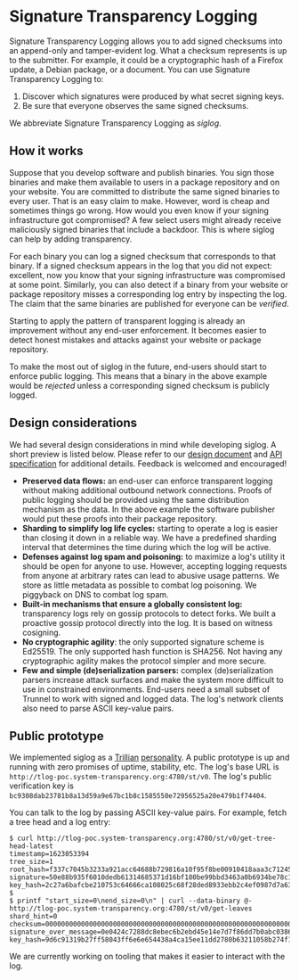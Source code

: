 # Signature Transparency Logging
Signature Transparency Logging allows you to add signed checksums into an
append-only and tamper-evident log.  What a checksum represents is up to the
submitter.  For example, it could be a cryptographic hash of a Firefox update, a
Debian package, or a document.  You can use Signature Transparency Logging to:
1. Discover which signatures were produced by what secret signing keys.
2. Be sure that everyone observes the same signed checksums.

We abbreviate Signature Transparency Logging as _siglog_.

## How it works
Suppose that you develop software and publish binaries.  You sign those binaries
and make them available to users in a package repository and on your website.
You are committed to distribute the same signed binaries to every user.  That is
an easy claim to make.  However, word is cheap and sometimes things go wrong.
How would you even know if your signing infrastructure got compromised?  A few
select users might already receive maliciously signed binaries that include a
backdoor.  This is where siglog can help by adding transparency.

For each binary you can log a signed checksum that corresponds to that binary.
If a signed checksum appears in the log that you did not expect: excellent, now
you know that your signing infrastructure was compromised at some point.
Similarly, you can also detect if a binary from your website or package
repository misses a corresponding log entry by inspecting the log.  The claim
that the same binaries are published for everyone can be _verified_.

Starting to apply the pattern of transparent logging is already an improvement
without any end-user enforcement.  It becomes easier to detect honest mistakes
and attacks against your website or package repository.

To make the most out of siglog in the future, end-users should start to enforce
public logging.  This means that a binary in the above example would be
_rejected_ unless a corresponding signed checksum is publicly logged.

## Design considerations
We had several design considerations in mind while developing siglog.  A short
preview is listed below.  Please refer to our [design document](https://github.com/system-transparency/stfe/blob/main/doc/design.md)
and [API specification](https://github.com/system-transparency/stfe/blob/main/doc/api.md)
for additional details.  Feedback is welcomed and encouraged!
- **Preserved data flows:** an end-user can enforce transparent logging without
making additional outbound network connections.  Proofs of public logging should
be provided using the same distribution mechanism as the data.  In the above
example the software publisher would put these proofs into their package
repository.
- **Sharding to simplify log life cycles:** starting to operate a log is easier
than closing it down in a reliable way.  We have a predefined sharding interval
that determines the time during which the log will be active.
- **Defenses against log spam and poisoning:** to maximize a log's utility it
should be open for anyone to use.  However, accepting logging requests from
anyone at arbitrary rates can lead to abusive usage patterns.  We store as
little metadata as possible to combat log poisoning.  We piggyback on DNS to
combat log spam.
- **Built-in mechanisms that ensure a globally consistent log:** transparency
logs rely on gossip protocols to detect forks.  We built a proactive gossip
protocol directly into the log.  It is based on witness cosigning.
- **No cryptographic agility**: the only supported signature scheme is Ed25519.
The only supported hash function is SHA256.  Not having any cryptographic
agility makes the protocol simpler and more secure.
- **Few and simple (de)serialization parsers:** complex (de)serialization
parsers increase attack surfaces and make the system more difficult to use in
constrained environments.  End-users need a small subset of Trunnel to work with
signed and logged data.  The log's network clients also need to parse ASCII
key-value pairs.

## Public prototype
We implemented siglog as a [Trillian](https://transparency.dev/#trillian)
[personality](https://github.com/google/trillian/blob/master/docs/Personalities.md).
A public prototype is up and running with zero promises of uptime, stability,
etc.  The log's base URL is `http://tlog-poc.system-transparency.org:4780/st/v0`.
The log's public verification key is `bc9308dab23781b8a13d59a9e67bc1b8c1585550e72956525a20e479b1f74404`.

You can talk to the log by passing ASCII key-value pairs.  For example,
fetch a tree head and a log entry:
```
$ curl http://tlog-poc.system-transparency.org:4780/st/v0/get-tree-head-latest
timestamp=1623053394
tree_size=1
root_hash=f337c7045b3233a921acc64688b729816a10f95f8be00910418aaa3c71245d5d
signature=50e88b935f6010dedb61314685371d16bf180be99bbd3463a0b6934be78c11ebf8cc81688e7d11b0dc593f2ea0453f6be8ed60abb825b5a08535a68cc007e20e
key_hash=2c27a6bafcbe210753c64666ca108025c68f28ded8933ebb2c4ef0987d7a6302
$
$ printf "start_size=0\nend_size=0\n" | curl --data-binary @- http://tlog-poc.system-transparency.org:4780/st/v0/get-leaves
shard_hint=0
checksum=0000000000000000000000000000000000000000000000000000000000000000
signature_over_message=0e0424c7288dc8ebec6b2ebd45e14e7d7f86dd7b0abc03861976a1c0ad8ca6120d4efd58aeab167e5e84fcffd0fab5861ceae85dec7f4e244e7465e41c5d5207
key_hash=9d6c91319b27ff58043ff6e6e654438a4ca15ee11dd2780b63211058b274f1f6
```

We are currently working on tooling that makes it easier to interact with the
log.

